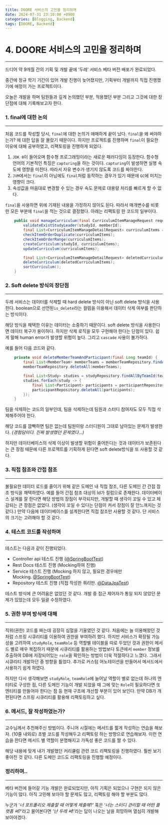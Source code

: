 ```yaml
---
title: DOORE 서비스의 고민을 정리하며
date: 2024-07-31 23:10:00 +0900
categories: [Blogging, Backend]
tags: [DOORE, Backend]
---
```

# 4. DOORE 서비스의 고민을 정리하며

---

드디어 약  9개월 간의 기획 및 개발 끝에 ‘두레’ 서비스 베타 버전 배포가 완료되었다.

중간에 정규 학기 기간이 있어 개발 진행이 늦어졌지만, 기획부터 개발까지 직접 진행했기에 애정이 가는 프로젝트이다.

오늘은 개발을 하며 팀원들과 깊게 논의했던 부분, 적용했던 부분 그리고 그것에 대한 장단점에 대해 기록해보고자 한다.

### 1. final에 대한 논의

---

처음 코드를 작성할 당시, `final`에 대한 논의가 애매하게 끝이 났다. `final`을 왜 써야하는가? 에 대한 답을 잘 몰랐기 때문이다. 하지만 프로젝트를 진행하며 `final`이 필요한 이유에 대해 공부하였고, 리팩토링을 진행하게 되었다.

1. `JDK 8`이 들어오며 함수형 프로그래밍이라는 새로운 패러다임이 등장한다. 함수형 언어의 기본적인 특징은 `capturing`을 하는 것이다.  `capturing`이 발생하면 실행 속도에 영향을 미친다. 따라서 자유 변수가 생기지 않도록 코드를 짜야한다.
2. `JVM`에서는 `final`이 아님에도 `final`처럼 동작하는 경우가 있기 때문에 `GC`에 미치는 영향이 크다.
3. 속성값을 마음대로 변경할 수 있는 경우 속도 문제로 대용량 처리를 빠르게 할 수 없다.

`final`을 사용하면 위에 기재된 내용을 가정하지 않아도 된다. 따라서 매개변수를 비롯한 모든 부분에 `final`을 적는 것으로 결정했다. 아래는 리팩토링 한 코드의 일부이다.

```java
    public void manageCurriculum(final CurriculumItemManageRequest request, final Long studyId, final Long memberId) {
        validateExistStudyLeader(studyId, memberId);
        final List<CurriculumItemManageDetailRequest> curriculumItems = request.curriculumItems();
        checkItemOrderDuplicate(curriculumItems);
        checkItemOrderRange(curriculumItems);
        createCurriculum(studyId, curriculumItems);
        updateCurriculum(curriculumItems);

        final List<CurriculumItemManageDetailRequest> deletedCurriculumItems = request.deletedCurriculumItems();
        deleteCurriculum(deletedCurriculumItems);
        sortCurriculum();
    }
```

### 2. Soft delete 방식의 장단점

---

두레 서비스는 데이터를 삭제할 때 hard delete 방식이 아닌 soft delete 방식을 사용한다. boolean으로 선언된`is_delete`라는 컬럼을 이용해서 데이터 삭제 여부를 판단하는 방식이다.

해당 방식을 채택한 이유는 데이터는 소중하기 때문이다. soft delete 방식을 사용한다면 데이터 복구가 용이하다. 하지만 삭제 로직을 모두 구현해야 한다는 단점이 있다. 쉽게 말해 human error가 발생할 위험이 높다. 그리고 `cascade` 사용이 불가하다.

예를 들어 다음 코드와 같다.

```java
    private void deleteMemberTeamAndParticipant(final Long teamId) {
        final List<MemberTeam> memberTeams = memberTeamRepository.findAllByTeamId(teamId);
        memberTeamRepository.deleteAll(memberTeams);

        final List<Study> studies = studyRepository.findAllByTeamId(teamId);
        studies.forEach(study -> {
            final List<Participant> participants = participantRepository.findAllByStudyId(study.getId());
            participantRepository.deleteAll(participants);
        });
    }
```

팀을 삭제하는 코드의 일부인데, 팀을 삭제하는데 팀원과 스터디 참여자도  모두 직접 삭제해주어야 한다.

해당 코드를 깜빡하면 팀은 없는데 팀원이랑 스터디원이 그대로 남아있는 문제가 발생한다. *(경험담이다. 진짜 발생했던 문제였다…)*

하지만 데이터베이스의 삭제 이상이 발생할 위험이 줄어든다는 것과 데이터가 보존된다는 큰 장점 때문에 다른 프로젝트를 기획하게 된다면 soft delete방식을 또 사용할 것 같다.

### 3. 직접 참조와 간접 참조

---

불필요한 데이터 로드를 줄이기 위해 같은 도메인 내 직접 참조, 다른 도메인 간 간접 참조 방식을 채택하였다. 예를 들어 간접 참조 대상의 Id가 컬럼으로 존재한다. 데이터베이스 설계를 잘 한다면 해당 방법의 장점이 부각되지만, 개발할 때 생각이 꼬일 수 있고 체감되는 큰 장점은 없었다. (생각이 꼬일 수 있다는 단점이 커서 장점이 잘 안느껴지는 것 같다.) 만약 다음에 데이터베이스를 설계한다면 직접 참조만 사용할 것 같다. 단 서비스의 크기는 고려해야 할 것 같다.

### 4. 테스트 코드를 작성하며

---

테스트는 다음과 같이 진행되었다.

- Controller api 테스트 진행 ([@SpringBootTest](https://github.com/SpringBootTest))
- Rest Docs 테스트 진행 (Mocking하여 진행)
- Service 테스트 진행 (Mocking 하지 않고, 필요한 경우에만 Mocking. [@SpringBootTest](https://github.com/SpringBootTest))
- Repository 테스트 진행 (직접 작성한 쿼리만. [@DataJpaTest](https://github.com/DataJpaTest))

테스트 방식에 큰 어려움은 없었던 것 같다. 개발 중 접근 제어자가 통일 되지 않았던 문제가 있었는데 모두 일괄 수정하였다.

### 5. 권한 부여 방식에 대해

---

직위(권한) 코드를 짜는데 굉장히 심혈을 기울였던 것 같다. 처음에는 늘 이용해왔던 것처럼 스프링 시큐리티를 이용하여 권한을 부여하려 했다. 하지만 서비스가 확장될 가능성을 고려하여 `studyRole`, `teamRole` 등 역할별 테이블을 따로 두었던 것과 권한이 메서드 별로 매우 복잡하기 때문에 시큐리티를 활용하는 방법보다 토큰에서 `member` 정보를 추출하여 DB에 저장되어있는 `role`을 확인하는 방법이 더욱 적절하다고 느꼈다. 그래서 시큐리티 개발하던 중 방향을 틀었다. 추가로 커스텀 어노테이션을 만들어서 메서드에서 사용하기 쉽게 하였다.

하지만 다시 생각해보면 `studyRole`, `teamRole`에 늘어날 역할이 별로 없는데 하나의 엔티티로 구성한 점, 다른 도메인 기능이 개발 되었을 때 그에 맞는 `Role`이 필요하다면 또 엔티티를 만들어야 한다는 점 등 현재 구조에 개선할 부분이 있어 보인다. 만약 DB가 개편된다면 스프링 시큐리티를 활용해 리팩토링하고 싶다. 

### 6. 메서드, 잘 작성하였는가?

---

교수님께서 추천해주신 방법이다. 주니어 시절에는 메서드를 짧게 작성하는 연습을 해보자. (10줄 내외로) 초벌 코드를 작성해두고 리팩토링 하는 방향으로 연습해보자. 이런 연습을 한다면 메서드 별 역할이 분명해지고 가독성 좋은 코드를 짤 수 있다.

해당 내용에 맞게 내가 개발했던 커리큘럼 관련 코드 리팩토링을 진행하였다. 훨씬 보기 좋아진 것 같다. 다른 도메인 코드도 리팩토링을 진행할 예정이다.

### 정리하며..

---

베타 버전에 들어갈 기능 개발은 완료되었지만, 아직 기획은 되었으나 구현은 되지 않은 기능이 많다. 아직 고민해 보아야 할 문제도 많고, 리팩토링 해야 할 부분도 많다.

누군가 ‘*너 포트폴리오 제출할 때 어떻게 제출해*?’ 혹은 ‘*너는 스터디 관리할 때 어떤 플랫폼 써?*’라고 물어본다면 ‘*난 두레 써*!’라는 답이 나오는 날을 희망하며 열심히 개발해 보아야겠다.